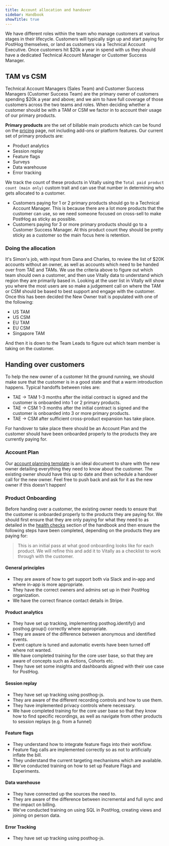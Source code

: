 ```yaml
---
title: Account allocation and handover
sidebar: Handbook
showTitle: true
---
```

We have different roles within the team who manage customers at various stages in their lifecycle.  Customers will typically sign up and start paying for PostHog themselves, or land as customers via a Technical Account Executive.  Once customers hit $20k a year in spend with us they should have a dedicated Technical Account Manager or Customer Success Manager.

## TAM vs CSM

Technical Account Managers (Sales Team) and Customer Success Managers (Customer Success Team) are the primary owner of customers spending $20k a year and above; and we aim to have full coverage of those customers across the two teams and roles.  When deciding whether a customer should be with a TAM or CSM we factor in to account their usage of our primary products.

**Primary products** are the set of billable main products which can be found on the [pricing](/pricing) page, not including add-ons or platform features.  Our current set of primary products are:

- Product analytics
- Session replay
- Feature flags
- Surveys
- Data warehouse
- Error tracking

We track the count of these products in Vitally using the `Total paid product count (main only)` custom trait and can use that number in determining who gets allocated to a customer.

- Customers paying for 1 or 2 primary products should go to a Technical Account Manager.  This is because there are a lot more products that the customer can use, so we need someone focused on cross-sell to make PostHog as sticky as possible.
- Customers paying for 3 or more primary products should go to a Customer Success Manager.  At this product count they should be pretty sticky as a customer so the main focus here is retention.

### Doing the allocation

It's Simon's job, with input from Dana and Charles, to review the list of $20K accounts without an owner, as well as accounts which need to be handed over from TAE and TAMs.  We use the criteria above to figure out which team should own a customer, and then use Vitally data to understand which region they are primarily based in.  Looking at the user list in Vitally will show you where the most users are so make a judgement call on where the TAM or CSM should be based to best support and engage with the customer.  Once this has been decided the New Owner trait is populated with one of the following:

- US TAM
- US CSM
- EU TAM
- EU CSM
- Singapore TAM

And then it is down to the Team Leads to figure out which team member is taking on the customer.

## Handing over customers

To help the new owner of a customer hit the ground running, we should make sure that the customer is in a good state and that a warm introduction happens.  Typical handoffs between roles are:

- TAE -> TAM 1-3 months after the initial contract is signed and the customer is onboarded into 1 or 2 primary products.
- TAE -> CSM 1-3 months after the initial contract is signed and the customer is onboarded into 3 or more primary products.
- TAE -> CSM after sufficient cross-product expansion has take place.

For handover to take place there should be an Account Plan and the customer should have been onboarded properly to the products they are currently paying for.

### Account Plan

Our [account planning template](/handbook/growth/sales/account-planning) is an ideal document to share with the new owner detailing everything they need to know about the customer.  The existing owner should have this up to date and then schedule a handover call for the new owner.  Feel free to push back and ask for it as the new owner if this doesn't happen!

### Product Onboarding

Before handing over a customer, the existing owner needs to ensure that the customer is onboarded properly to the products they are paying for.  We should first ensure that they are only paying for what they need to as detailed in the [health checks](/handbook/cs-and-onboarding/health-tracking) section of the handbook and then ensure the following steps have been completed, depending on the products they are paying for:

> This is an initial pass at what good onboarding looks like for each product.  We will refine this and add it to Vitally as a checklist to work through with the customer.

#### General principles

 - They are aware of how to get support both via Slack and in-app and where in-app is more appropriate.
 - They have the correct owners and admins set up in their PostHog organization.
 - We have the correct finance contact details in Stripe.

#### Product analytics

 - They have set up tracking, implementing posthog.identify() and posthog.group() correctly where appropriate.
 - They are aware of the difference between anonymous and identified events.
 - Event capture is tuned and automatic events have been turned off where not wanted.
 - We have completed training for the core user base, so that they are aware of concepts such as Actions, Cohorts etc.
 - They have set some insights and dashboards aligned with their use case for PostHog.

#### Session replay

 - They have set up tracking using posthog-js.
 - They are aware of the different recording controls and how to use them.
 - They have implemented privacy controls where necessary.
 - We have completed training for the core user base so that they know how to find specific recordings, as well as navigate from other products to session replays (e.g. from a funnel)

#### Feature flags

- They understand how to integrate feature flags into their workflow.
- Feature flag calls are implemented correctly so as not to artificially inflate the bill.
- They understand the current targeting mechanisms which are available.
- We've conducted training on how to set up Feature Flags and Experiments.

#### Data warehouse

- They have connected up the sources the need to.
- They are aware of the difference between incremental and full sync and the impact on billing.
- We've conducted training on using SQL in PostHog, creating views and joining on person data.

#### Error Tracking

- They have set up tracking using posthog-js.
